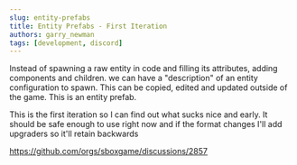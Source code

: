 ```yaml
---
slug: entity-prefabs
title: Entity Prefabs - First Iteration
authors: garry_newman
tags: [development, discord]
---
```


Instead of spawning a raw entity in code and filling its attributes, adding components and children. we can have a "description" of an entity configuration to spawn. This can be copied, edited and updated outside of the game. This is an entity prefab.

This is the first iteration so I can find out what sucks nice and early. It should be safe enough to use right now and if the format changes I'll add upgraders so it'll retain backwards

https://github.com/orgs/sboxgame/discussions/2857